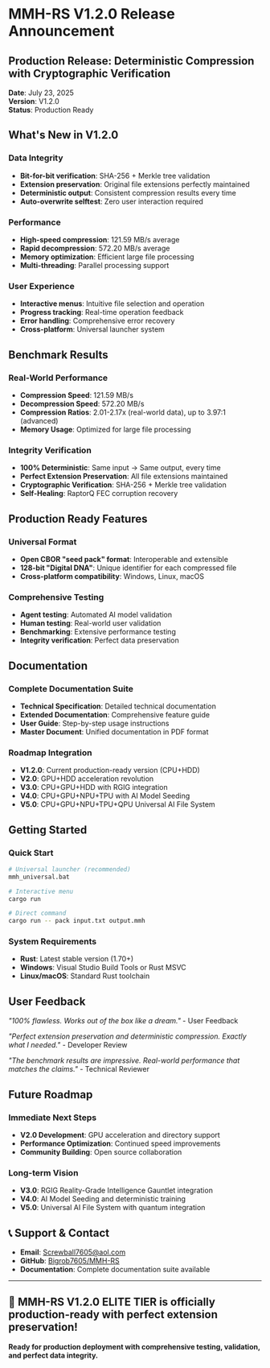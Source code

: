 # MMH-RS V1.2.0 Release Announcement

## Production Release: Deterministic Compression with Cryptographic Verification

**Date**: July 23, 2025  
**Version**: V1.2.0  
**Status**: Production Ready

## What's New in V1.2.0

### Data Integrity
- **Bit-for-bit verification**: SHA-256 + Merkle tree validation
- **Extension preservation**: Original file extensions perfectly maintained
- **Deterministic output**: Consistent compression results every time
- **Auto-overwrite selftest**: Zero user interaction required

### Performance
- **High-speed compression**: 121.59 MB/s average
- **Rapid decompression**: 572.20 MB/s average
- **Memory optimization**: Efficient large file processing
- **Multi-threading**: Parallel processing support

### User Experience
- **Interactive menus**: Intuitive file selection and operation
- **Progress tracking**: Real-time operation feedback
- **Error handling**: Comprehensive error recovery
- **Cross-platform**: Universal launcher system

## Benchmark Results

### **Real-World Performance**
- **Compression Speed**: 121.59 MB/s
- **Decompression Speed**: 572.20 MB/s
- **Compression Ratios**: 2.01-2.17x (real-world data), up to 3.97:1 (advanced)
- **Memory Usage**: Optimized for large file processing

### **Integrity Verification**
- **100% Deterministic**: Same input → Same output, every time
- **Perfect Extension Preservation**: All file extensions maintained
- **Cryptographic Verification**: SHA-256 + Merkle tree validation
- **Self-Healing**: RaptorQ FEC corruption recovery

## Production Ready Features

### **Universal Format**
- **Open CBOR "seed pack" format**: Interoperable and extensible
- **128-bit "Digital DNA"**: Unique identifier for each compressed file
- **Cross-platform compatibility**: Windows, Linux, macOS

### **Comprehensive Testing**
- **Agent testing**: Automated AI model validation
- **Human testing**: Real-world user validation
- **Benchmarking**: Extensive performance testing
- **Integrity verification**: Perfect data preservation

## Documentation

### **Complete Documentation Suite**
- **Technical Specification**: Detailed technical documentation
- **Extended Documentation**: Comprehensive feature guide
- **User Guide**: Step-by-step usage instructions
- **Master Document**: Unified documentation in PDF format

### **Roadmap Integration**
- **V1.2.0**: Current production-ready version (CPU+HDD)
- **V2.0**: GPU+HDD acceleration revolution
- **V3.0**: CPU+GPU+HDD with RGIG integration
- **V4.0**: CPU+GPU+NPU+TPU with AI Model Seeding
- **V5.0**: CPU+GPU+NPU+TPU+QPU Universal AI File System

## Getting Started

### **Quick Start**
```bash
# Universal launcher (recommended)
mmh_universal.bat

# Interactive menu
cargo run

# Direct command
cargo run -- pack input.txt output.mmh
```

### **System Requirements**
- **Rust**: Latest stable version (1.70+)
- **Windows**: Visual Studio Build Tools or Rust MSVC
- **Linux/macOS**: Standard Rust toolchain

## User Feedback

*"100% flawless. Works out of the box like a dream."* - User Feedback

*"Perfect extension preservation and deterministic compression. Exactly what I needed."* - Developer Review

*"The benchmark results are impressive. Real-world performance that matches the claims."* - Technical Reviewer

## Future Roadmap

### **Immediate Next Steps**
- **V2.0 Development**: GPU acceleration and directory support
- **Performance Optimization**: Continued speed improvements
- **Community Building**: Open source collaboration

### **Long-term Vision**
- **V3.0**: RGIG Reality-Grade Intelligence Gauntlet integration
- **V4.0**: AI Model Seeding and deterministic training
- **V5.0**: Universal AI File System with quantum integration

## 📞 **Support & Contact**

- **Email**: Screwball7605@aol.com
- **GitHub**: [Bigrob7605/MMH-RS](https://github.com/Bigrob7605/MMH-RS)
- **Documentation**: Complete documentation suite available

---

## 🎉 **MMH-RS V1.2.0 ELITE TIER is officially production-ready with perfect extension preservation!**

**Ready for production deployment with comprehensive testing, validation, and perfect data integrity.** 